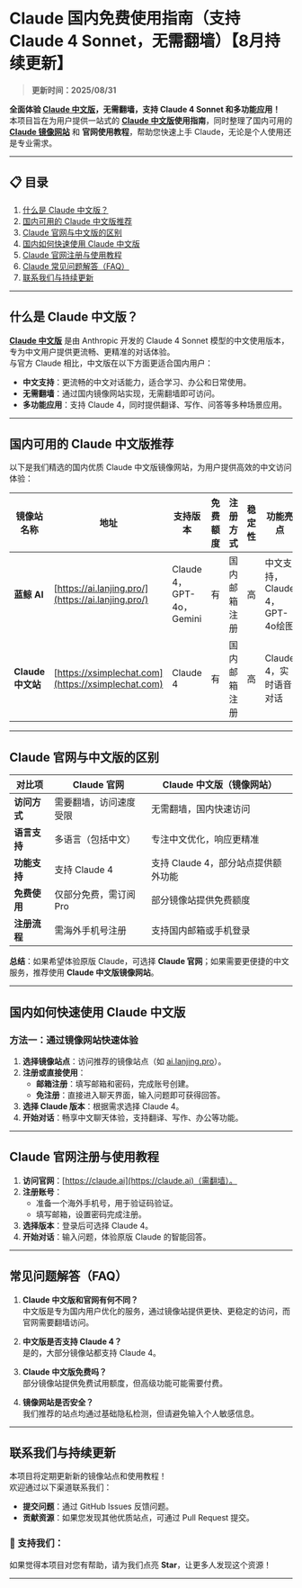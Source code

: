 # Claude 国内免费使用指南（支持Claude 4 Sonnet，无需翻墙）【8月持续更新】

> **更新时间：2025/08/31**       

**全面体验 [Claude 中文版](https://ai.lanjing.pro/)，无需翻墙，支持 Claude 4 Sonnet 和多功能应用！**  
本项目旨在为用户提供一站式的 **[Claude 中文版](https://xsimplechat.com/)使用指南**，同时整理了国内可用的 **[Claude 镜像网站](https://ai.lanjing.pro/)** 和 **官网使用教程**，帮助您快速上手 Claude，无论是个人使用还是专业需求。

---

## 📋 目录
1. [什么是 Claude 中文版？](#什么是-claude-中文版)
2. [国内可用的 Claude 中文版推荐](#国内可用的-claude-中文版推荐)
3. [Claude 官网与中文版的区别](#claude-官网与中文版的区别)
4. [国内如何快速使用 Claude 中文版](#国内如何快速使用-claude-中文版)
5. [Claude 官网注册与使用教程](#claude-官网注册与使用教程)
6. [Claude 常见问题解答（FAQ）](#常见问题解答faq)
7. [联系我们与持续更新](#联系我们与持续更新)

---

## 什么是 Claude 中文版？

[**Claude 中文版**](https://ai.lanjing.pro) 是由 Anthropic 开发的 Claude 4 Sonnet 模型的中文使用版本，专为中文用户提供更流畅、更精准的对话体验。  
与官方 Claude 相比，中文版在以下方面更适合国内用户：

- **中文支持**：更流畅的中文对话能力，适合学习、办公和日常使用。
- **无需翻墙**：通过国内镜像网站实现，无需翻墙即可访问。
- **多功能应用**：支持 Claude 4，同时提供翻译、写作、问答等多种场景应用。

---

## 国内可用的 Claude 中文版推荐

以下是我们精选的国内优质 Claude 中文版镜像网站，为用户提供高效的中文访问体验：

| 镜像站名称       | 地址                                       | 支持版本         | 免费额度 | 注册方式   | 稳定性 | 功能亮点 |
|------------------|--------------------------------|-------------|---------|---------|-----|------|
| **蓝鲸 AI**     | [https://ai.lanjing.pro/](https://ai.lanjing.pro/) | Claude 4，GPT-4o，Gemini | 有       | 国内邮箱注册 | 高   | 中文支持，Claude 4，GPT-4o绘图 |
| **Claude 中文站** | [https://xsimplechat.com](https://xsimplechat.com) | Claude 4     | 有       | 国内邮箱注册 | 高   | Claude 4，实时语音对话 |

---

## Claude 官网与中文版的区别

| **对比项**       | **Claude 官网**            | **Claude 中文版（镜像网站）**  |
|------------------|--------------------------|--------------------------|
| **访问方式**     | 需要翻墙，访问速度受限       | 无需翻墙，国内快速访问     |
| **语言支持**     | 多语言（包括中文）         | 专注中文优化，响应更精准   |
| **功能支持**     | 支持 Claude 4         | 支持 Claude 4，部分站点提供额外功能 |
| **免费使用**     | 仅部分免费，需订阅 Pro    | 部分镜像站提供免费额度     |
| **注册流程**     | 需海外手机号注册          | 支持国内邮箱或手机登录     |

**总结**：如果希望体验原版 Claude，可选择 **Claude 官网**；如果需要更便捷的中文服务，推荐使用 **Claude 中文版镜像网站**。

---

## 国内如何快速使用 Claude 中文版

### **方法一：通过镜像网站快速体验**
1. **选择镜像站点**：访问推荐的镜像站点（如 [ai.lanjing.pro](https://ai.lanjing.pro)）。
2. **注册或直接使用**：
   - **邮箱注册**：填写邮箱和密码，完成账号创建。
   - **免注册**：直接进入聊天界面，输入问题即可获得回答。
3. **选择 Claude 版本**：根据需求选择 Claude 4。
4. **开始对话**：畅享中文聊天体验，支持翻译、写作、办公等功能。

---

## Claude 官网注册与使用教程

1. **访问官网**：[https://claude.ai](https://claude.ai)（需翻墙）。
2. **注册账号**：
   - 准备一个海外手机号，用于验证码验证。
   - 填写邮箱，设置密码完成注册。
3. **选择版本**：登录后可选择 Claude 4。
4. **开始对话**：输入问题，体验原版 Claude 的智能回答。

---

## 常见问题解答（FAQ）

1. **Claude 中文版和官网有何不同？**  
   中文版是专为国内用户优化的服务，通过镜像站提供更快、更稳定的访问，而官网需要翻墙访问。

2. **中文版是否支持 Claude 4？**  
   是的，大部分镜像站都支持 Claude 4。

3. **Claude 中文版免费吗？**  
   部分镜像站提供免费试用额度，但高级功能可能需要付费。

4. **镜像网站是否安全？**  
   我们推荐的站点均通过基础隐私检测，但请避免输入个人敏感信息。

---

## 联系我们与持续更新

本项目将定期更新新的镜像站点和使用教程！  
欢迎通过以下渠道联系我们：
- **提交问题**：通过 GitHub Issues 反馈问题。
- **贡献资源**：如果您发现其他优质站点，可通过 Pull Request 提交。

### 🌟 支持我们：
如果觉得本项目对您有帮助，请为我们点亮 **Star**，让更多人发现这个资源！

---
